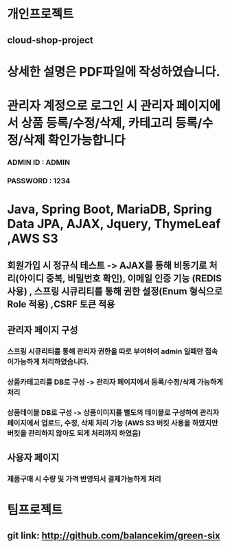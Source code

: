 # 개인프로젝트
## cloud-shop-project

# 상세한 설명은 PDF파일에 작성하였습니다.

# 관리자 계정으로 로그인 시 관리자 페이지에서 상품 등록/수정/삭제, 카테고리 등록/수정/삭제 확인가능합니다
### ADMIN ID : ADMIN
### PASSWORD : 1234

# Java, Spring Boot, MariaDB, Spring Data JPA, AJAX, Jquery, ThymeLeaf ,AWS S3

## 회원가입 시 정규식 테스트 -> AJAX를 통해 비동기로 처리(아이디 중복, 비밀번호 확인),  이메일 인증 기능 (REDIS 사용) , 스프링 시큐리티를 통해 권한 설정(Enum 형식으로 Role 적용) ,CSRF 토큰 적용

## 관리자 페이지 구성
### 스프링 시큐리티를 통해 관리자 권한을 따로 부여하여 admin 일때만 접속이가능하게 처리하였습니다.
### 상품카테고리를 DB로 구성 -> 관리자 페이지에서 등록/수정/삭제 가능하게 처리
### 상품테이블 DB로 구성 -> 상품이미지를 별도의 테이블로 구성하여 관리자페이지에서 업로드, 수정, 삭제 처리 가능 (AWS S3 버킷 사용을 하였지만 버킷을 관리하지 않아도 되게 처리까지 하였음)


## 사용자 페이지
### 제품구매 시 수량 및 가격 반영되서 결제가능하게 처리

# 팀프로젝트
## git link: http://github.com/balancekim/green-six
